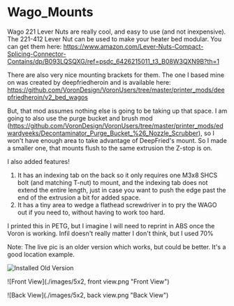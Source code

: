 # Wago_Mounts
Wago 221 Lever Nuts are really cool, and easy to use (and not inexpensive).  The 221-412 Lever Nut can be used to make your heater bed modular.  You can get them here: https://www.amazon.com/Lever-Nuts-Compact-Splicing-Connector-Contains/dp/B093LQSQXG/ref=psdc_6426215011_t3_B08W3QXN9B?th=1

There are also very nice mounting brackets for them.  The one I based mine on was created by deepfriedheroin and is available here: https://github.com/VoronDesign/VoronUsers/tree/master/printer_mods/deepfriedheroin/v2_bed_wagos

But, that mod assumes nothing else is going to be taking up that space.  I am going to also use the purge bucket and brush mod (https://github.com/VoronDesign/VoronUsers/tree/master/printer_mods/edwardyeeks/Decontaminator_Purge_Bucket_%26_Nozzle_Scrubber), so I won't have enough area to take advantage of DeepFried's mount.  So I made a smaller one, that mounts flush to the same extrusion the Z-stop is on.

I also added features!  
1. It has an indexing tab on the back so it only requires one M3x8 SHCS bolt (and matching T-nut) to mount, and the indexing tab does not extend the entire length, just in case you want to push the edge past the end of the extrusion a bit for added space.
2. It has a tiny area to wedge a flathead screwdriver in to pry the WAGO out if you need to, without having to work too hard.

I printed this in PETG, but I imagine I will need to reprint in ABS once the Voron is working.  Infil doesn't really matter I don't think, but I used 70%

Note:  The live pic is an older version which works, but could be better.  It's a good location example. 

![Installed Old Version](./images/Installed_Older_Version.jpg "Installed Old version")

![Front View](./images/5x2, front view.png "Front View")

![Back View](./images/5x2, back view.png "Back View")
